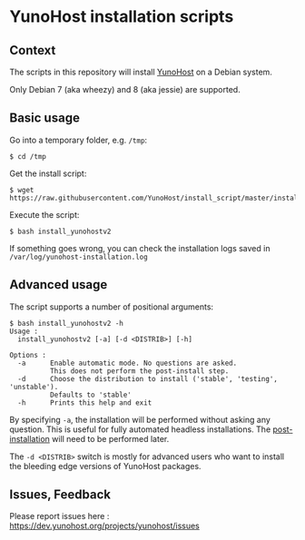 # YunoHost installation scripts

## Context

The scripts in this repository will install [YunoHost](https://yunohost.org/) on a Debian system.

Only Debian 7 (aka wheezy) and 8 (aka jessie) are supported.

## Basic usage

Go into a temporary folder, e.g. ```/tmp```:

    $ cd /tmp

Get the install script:

    $ wget https://raw.githubusercontent.com/YunoHost/install_script/master/install_yunohostv2

Execute the script:

    $ bash install_yunohostv2

If something goes wrong, you can check the installation logs saved in ```/var/log/yunohost-installation.log```

## Advanced usage

The script supports a number of positional arguments:

    $ bash install_yunohostv2 -h
    Usage :
      install_yunohostv2 [-a] [-d <DISTRIB>] [-h]

    Options :
      -a      Enable automatic mode. No questions are asked.
              This does not perform the post-install step.
      -d      Choose the distribution to install ('stable', 'testing', 'unstable').
              Defaults to 'stable'
      -h      Prints this help and exit

By specifying ```-a```, the installation will be performed without asking any question.
This is useful for fully automated headless installations.
The [post-installation](https://yunohost.org/#/postinstall) will need to be performed later.

The ```-d <DISTRIB>``` switch is mostly for advanced users who want to install the bleeding edge versions of YunoHost packages.

## Issues, Feedback

Please report issues here : https://dev.yunohost.org/projects/yunohost/issues
